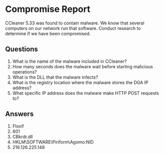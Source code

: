 # Compromise Report
CCleaner 5.33 was found to contain malware. We know that several computers on our network run that software. Conduct research to determine if we have been compromised.

## Questions
1. What is the name of the malware included in CCleaner?	
2. How many seconds does the malware wait before starting malicious operations?	
3. What is the DLL that the malware infects?	
4. What is the registry location where the malware stores the DGA IP address?	
5. What specific IP address does the malware make HTTP POST requests to?

## Answers
1. Floxif
2. 601
3. CBkrdr.dll
4. HKLM\SOFTWARE\Piriform\Agomo:NID
5. 216.126.225.148

